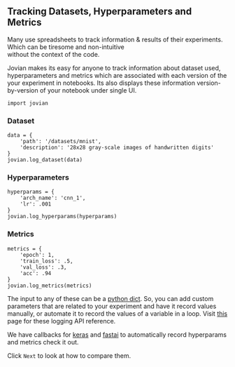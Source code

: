 ## Tracking Datasets, Hyperparameters and Metrics

Many use spreadsheets to track information & results of their experiments. Which can be tiresome and non-intuitive  
without the context of the code.

Jovian makes its easy for anyone to track information about dataset used, hyperparameters and metrics which are associated with each version of the your experiment in notebooks. Its also displays these information version-by-version of your notebook under single UI.

```
import jovian
```

### Dataset

```
data = {
    'path': '/datasets/mnist',
    'description': '28x28 gray-scale images of handwritten digits'
}
jovian.log_dataset(data)
```

### Hyperparameters

```
hyperparams = {
    'arch_name': 'cnn_1',
    'lr': .001
}
jovian.log_hyperparams(hyperparams)
```

### Metrics

```
metrics = {
    'epoch': 1,
    'train_loss': .5,
    'val_loss': .3,
    'acc': .94
}
jovian.log_metrics(metrics)
```

The input to any of these can be a [python dict](https://docs.python.org/3/tutorial/datastructures.html#dictionaries). So, you can add custom parameters that are related to your experiment and have it record values manually, or automate it to record the values of a variable in a loop.
Visit [this](../jvn/logger.md) page for these logging API reference.

We have callbacks for [keras](../callbacks/keras.md) and [fastai](../callbacks/fastai.md) to automatically record hyperparams and metrics check it out.

Click `Next` to look at how to compare them.
